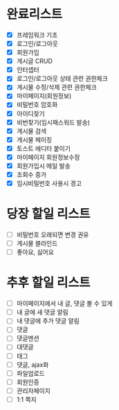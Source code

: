# 완료리스트
- [x] 프레임워크 기초
- [x] 로그인/로그아웃
- [x] 회원가입
- [x] 게시글 CRUD
- [x] 인터셉터
- [x] 로그인/로그아웃 상태 관련 권한체크
- [x] 게시물 수정/삭제 관련 권한체크
- [x] 마이페이지(회원정보)
- [x] 비밀번호 암호화
- [x] 아이디찾기
- [x] 비번찾기(임시패스워드 발송)
- [x] 게시물 검색
- [x] 게시물 페이징
- [x] 토스트 에디터 붙이기
- [x] 마이페이지 회원정보수정
- [x] 회원가입시 메일 발송
- [x] 조회수 증가
- [x] 임시비밀번호 사용시 경고

# 당장 할일 리스트
- [ ] 비밀번호 오래되면 변경 권유
- [ ] 게시물 블라인드
- [ ] 좋아요, 싫어요

# 추후 할일 리스트
- [ ] 마이페이지에서 내 글, 댓글 볼 수 있게
- [ ] 내 글에 새 댓글 알림
- [ ] 내 댓글에 추가 댓글 알림
- [ ] 댓글
- [ ] 댓글멘션
- [ ] 대댓글
- [ ] 태그
- [ ] 댓글, ajax화
- [ ] 파일업로드
- [ ] 회원인증
- [ ] 관리자페이지
- [ ] 1:1 쪽지